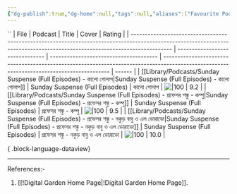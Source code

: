 ```yaml
---
{"dg-publish":true,"dg-home":null,"tags":null,"aliases":["Favourite Podcast's Episode","Go To Favourite Podcasts"],"permalink":"/library/podcasts/favourite-podcast-s-episode/","dgPassFrontmatter":true,"updated":"2025-01-18T17:36:29.924+05:30"}
---
```


``
| File                                                                                                                                                                       | Podcast                         | Title                                  | Cover                                                                                                                                     | Rating |
| -------------------------------------------------------------------------------------------------------------------------------------------------------------------------- | ------------------------------- | -------------------------------------- | ----------------------------------------------------------------------------------------------------------------------------------------- | ------ |
| [[Library/Podcasts/Sunday Suspense (Full Episodes) - কালো গোলাপ\|Sunday Suspense (Full Episodes) - কালো গোলাপ]]                                                         | Sunday Suspense (Full Episodes) | কালো গোলাপ                             | ![\|100](https://d3wo5wojvuv7l.cloudfront.net/t_rss_itunes_square_1400/images.spreaker.com/original/ff2ad3fde948e1952d47b70fcf85ba21.jpg) | 9.2    |
| [[Library/Podcasts/Sunday Suspense (Full Episodes) - প্রফেসর শঙ্কু - কম্পু\|Sunday Suspense (Full Episodes) - প্রফেসর শঙ্কু - কম্পু]]                                   | Sunday Suspense (Full Episodes) | প্রফেসর শঙ্কু - কম্পু                  | ![\|100](https://d3wo5wojvuv7l.cloudfront.net/t_rss_itunes_square_1400/images.spreaker.com/original/4b4b6d1bbd406022b61c7db068a14126.jpg) | 9.5    |
| [[Library/Podcasts/Sunday Suspense (Full Episodes) - প্রফেসর শঙ্কু - নকুড় বাবু ও এল ডোরাডো\|Sunday Suspense (Full Episodes) - প্রফেসর শঙ্কু - নকুড় বাবু ও এল ডোরাডো]] | Sunday Suspense (Full Episodes) | প্রফেসর শঙ্কু - নকুড় বাবু ও এল ডোরাডো | ![\|100](https://d3wo5wojvuv7l.cloudfront.net/t_rss_itunes_square_1400/images.spreaker.com/original/0c9ab82a3fcba5cf5131c803a356ed9c.jpg) | 10.0   |

{ .block-language-dataview}

---

References:-
1. [[!Digital Garden Home Page\|!Digital Garden Home Page]].